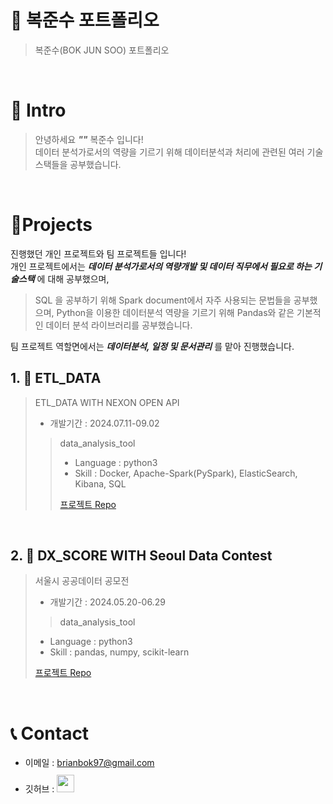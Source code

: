 # 📜 복준수 포트폴리오

> 복준수(BOK JUN SOO) 포트폴리오

<br />

# 👋 Intro

> 안녕하세요 ***""*** 복준수 입니다!  
> 데이터 분석가로서의 역량을 기르기 위해 데이터분석과 처리에 관련된 여러 기술 스택들을 공부했습니다.

<br />

# 📝Projects
진행했던 개인 프로젝트와 팀 프로젝트들 입니다!  
개인 프로젝트에서는 ***데이터 분석가로서의 역량개발 및 데이터 직무에서 필요로 하는 기술스택*** 에 대해 공부했으며,

> SQL 을 공부하기 위해 Spark document에서 자주 사용되는 문법들을 공부했으며, 
> Python을 이용한 데이터분석 역량을 기르기 위해 Pandas와 같은 기본적인 데이터 분석 라이브러리를 공부했습니다. 

팀 프로젝트 역할면에서는 ***데이터분석, 일정 및 문서관리*** 를 맡아 진행했습니다.

## 1. 🛫 ETL_DATA

> ETL_DATA WITH NEXON OPEN API 
>
> - 개발기간 : 2024.07.11-09.02
>
>> data_analysis_tool
>> - Language : python3  
>> - Skill : Docker, Apache-Spark(PySpark), ElasticSearch, Kibana, SQL
>> 
>> [프로젝트 Repo](https://github.com/BOKJUNSOO/ETL_DATA)


<br />

## 2. 👞 DX_SCORE WITH Seoul Data Contest

> 서울시 공공데이터 공모전
>
> - 개발기간 : 2024.05.20-06.29
>
>> data_analysis_tool
> - Language : python3
> - Skill : pandas, numpy, scikit-learn
>
> [프로젝트 Repo](https://github.com/BOKJUNSOO/contest_seoul)

<br />


# 📞 Contact

- 이메일 : brianbok97@gmail.com
- 깃허브 : <a href="https://github.com/BOKJUNSOO/BOKJUNSOO">
  <img src="https://user-images.githubusercontent.com/68724828/185908612-22f4d219-78a7-4de7-bb02-deecaa63bffa.png" height="28px" style="margin-top: 10px" />
  </a>
